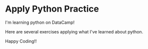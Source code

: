# Apply Python Practice

I'm learning python on DataCamp!

Here are several exercises applying what I've learned about python.

Happy Coding!!
